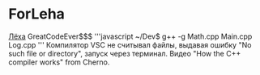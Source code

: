 # ForLeha
[Лёха](https://cyclowiki.org/wiki/%D0%9F%D0%B8%D0%B4%D0%BE%D1%80#:~:text=%D0%9F%D0%B8%CC%81%D0%B4%D0%BE%D1%80%2C%20%D1%82%D0%B0%D0%BA%D0%B6%D0%B5%20%D0%BF%D0%B8%D0%B4%D0%BE%D1%80%D0%B0%CC%81%D1%81%20%E2%80%94%20%D1%80%D1%83%D1%81%D1%81%D0%BA%D0%BE%D0%B5%20%D1%80%D1%83%D0%B3%D0%B0%D1%82%D0%B5%D0%BB%D1%8C%D1%81%D1%82%D0%B2%D0%BE,%D0%B8%D0%BB%D0%B8%20%D0%BF%D1%80%D0%B5%D0%BD%D0%B5%D0%B1%D1%80%D0%B5%D0%B6%D0%B8%D1%82%D0%B5%D0%BB%D1%8C%D0%BD%D0%BE%D0%B3%D0%BE%20%D0%BE%D1%82%D0%BD%D0%BE%D1%88%D0%B5%D0%BD%D0%B8%D1%8F%20%D0%BA%20%D1%87%D0%B5%D0%BB%D0%BE%D0%B2%D0%B5%D0%BA%D1%83.)
GreatCodeEver$$$
'''javascript
~/Dev$ g++ -g Math.cpp Main.cpp Log.cpp
'''
Компилятор VSC не считывал файлы, выдавая ошибку "No such file or directory", запуск через терминал. Видео "How the C++ compiler works" from Cherno.
